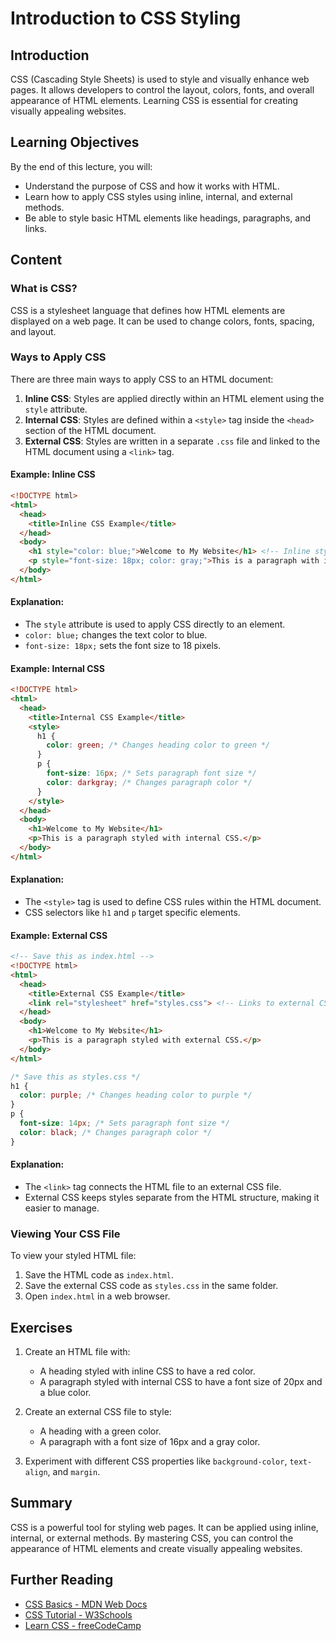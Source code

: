 # Introduction to CSS Styling

## Introduction
CSS (Cascading Style Sheets) is used to style and visually enhance web pages. It allows developers to control the layout, colors, fonts, and overall appearance of HTML elements. Learning CSS is essential for creating visually appealing websites.

## Learning Objectives
By the end of this lecture, you will:
- Understand the purpose of CSS and how it works with HTML.
- Learn how to apply CSS styles using inline, internal, and external methods.
- Be able to style basic HTML elements like headings, paragraphs, and links.

## Content

### What is CSS?
CSS is a stylesheet language that defines how HTML elements are displayed on a web page. It can be used to change colors, fonts, spacing, and layout.

### Ways to Apply CSS
There are three main ways to apply CSS to an HTML document:
1. **Inline CSS**: Styles are applied directly within an HTML element using the `style` attribute.
2. **Internal CSS**: Styles are defined within a `<style>` tag inside the `<head>` section of the HTML document.
3. **External CSS**: Styles are written in a separate `.css` file and linked to the HTML document using a `<link>` tag.

#### Example: Inline CSS
```html
<!DOCTYPE html>
<html>
  <head>
    <title>Inline CSS Example</title>
  </head>
  <body>
    <h1 style="color: blue;">Welcome to My Website</h1> <!-- Inline style -->
    <p style="font-size: 18px; color: gray;">This is a paragraph with inline styling.</p>
  </body>
</html>
```

#### Explanation:
- The `style` attribute is used to apply CSS directly to an element.
- `color: blue;` changes the text color to blue.
- `font-size: 18px;` sets the font size to 18 pixels.

#### Example: Internal CSS
```html
<!DOCTYPE html>
<html>
  <head>
    <title>Internal CSS Example</title>
    <style>
      h1 {
        color: green; /* Changes heading color to green */
      }
      p {
        font-size: 16px; /* Sets paragraph font size */
        color: darkgray; /* Changes paragraph color */
      }
    </style>
  </head>
  <body>
    <h1>Welcome to My Website</h1>
    <p>This is a paragraph styled with internal CSS.</p>
  </body>
</html>
```

#### Explanation:
- The `<style>` tag is used to define CSS rules within the HTML document.
- CSS selectors like `h1` and `p` target specific elements.

#### Example: External CSS
```html
<!-- Save this as index.html -->
<!DOCTYPE html>
<html>
  <head>
    <title>External CSS Example</title>
    <link rel="stylesheet" href="styles.css"> <!-- Links to external CSS file -->
  </head>
  <body>
    <h1>Welcome to My Website</h1>
    <p>This is a paragraph styled with external CSS.</p>
  </body>
</html>
```

```css
/* Save this as styles.css */
h1 {
  color: purple; /* Changes heading color to purple */
}
p {
  font-size: 14px; /* Sets paragraph font size */
  color: black; /* Changes paragraph color */
}
```

#### Explanation:
- The `<link>` tag connects the HTML file to an external CSS file.
- External CSS keeps styles separate from the HTML structure, making it easier to manage.

### Viewing Your CSS File
To view your styled HTML file:
1. Save the HTML code as `index.html`.
2. Save the external CSS code as `styles.css` in the same folder.
3. Open `index.html` in a web browser.

## Exercises
1. Create an HTML file with:
   - A heading styled with inline CSS to have a red color.
   - A paragraph styled with internal CSS to have a font size of 20px and a blue color.

2. Create an external CSS file to style:
   - A heading with a green color.
   - A paragraph with a font size of 16px and a gray color.

3. Experiment with different CSS properties like `background-color`, `text-align`, and `margin`.

## Summary
CSS is a powerful tool for styling web pages. It can be applied using inline, internal, or external methods. By mastering CSS, you can control the appearance of HTML elements and create visually appealing websites.

## Further Reading
- [CSS Basics - MDN Web Docs](https://developer.mozilla.org/en-US/docs/Web/CSS)
- [CSS Tutorial - W3Schools](https://www.w3schools.com/css/)
- [Learn CSS - freeCodeCamp](https://www.freecodecamp.org/news/css-basics/)